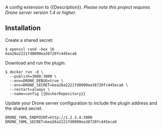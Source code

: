 A config extension to {{Description}}. _Please note this project requires Drone server version 1.4 or higher._

## Installation

Create a shared secret:

```console
$ openssl rand -hex 16
bea26a2221fd8090ea38720fc445eca6
```

Download and run the plugin:

```console
$ docker run -d \
  --publish=3000:3000 \
  --env=DRONE_DEBUG=true \
  --env=DRONE_SECRET=bea26a2221fd8090ea38720fc445eca6 \
  --restart=always \
  --name=config {{DockerRepository}}
```

Update your Drone server configuration to include the plugin address and the shared secret.

```text
DRONE_YAML_ENDPOINT=http://1.2.3.4:3000
DRONE_YAML_SECRET=bea26a2221fd8090ea38720fc445eca6
```